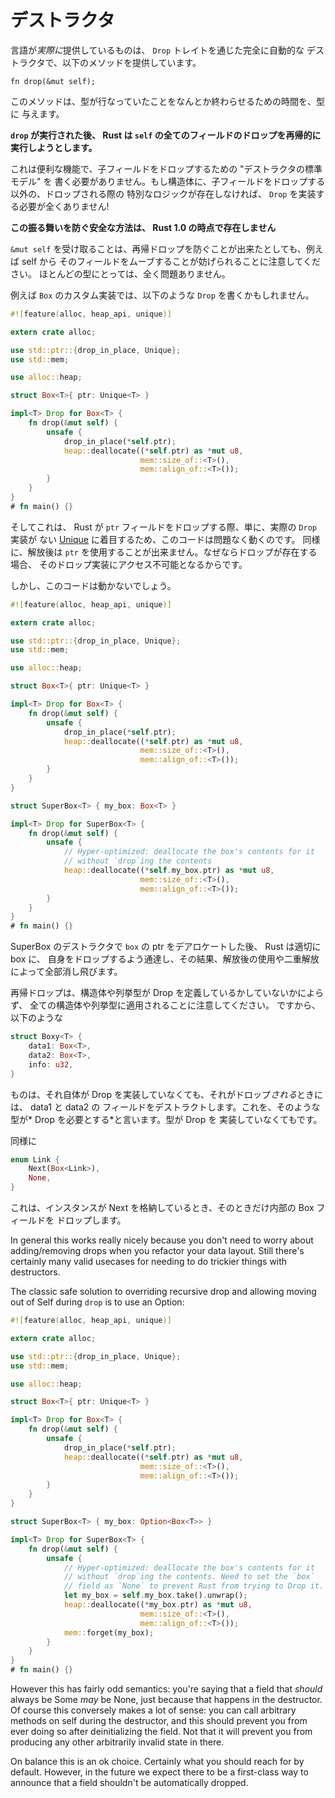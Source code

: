<!--
# Destructors
-->

# デストラクタ

<!--
What the language *does* provide is full-blown automatic destructors through the
`Drop` trait, which provides the following method:
-->

言語が*実際に*提供しているものは、 `Drop` トレイトを通じた完全に自動的な
デストラクタで、以下のメソッドを提供しています。

```rust,ignore
fn drop(&mut self);
```

<!--
This method gives the type time to somehow finish what it was doing.
-->

このメソッドは、型が行なっていたことをなんとか終わらせるための時間を、型に
与えます。

<!--
**After `drop` is run, Rust will recursively try to drop all of the fields
of `self`.**
-->

**`drop` が実行された後、 Rust は `self` の全てのフィールドのドロップを再帰的に実行しようとします。**

<!--
This is a convenience feature so that you don't have to write "destructor
boilerplate" to drop children. If a struct has no special logic for being
dropped other than dropping its children, then it means `Drop` doesn't need to
be implemented at all!
-->

これは便利な機能で、子フィールドをドロップするための "デストラクタの標準モデル" を
書く必要がありません。もし構造体に、子フィールドをドロップする以外の、ドロップされる際の
特別なロジックが存在しなければ、 `Drop` を実装する必要が全くありません!

<!--
**There is no stable way to prevent this behavior in Rust 1.0.**
-->

**この振る舞いを防ぐ安全な方法は、 Rust 1.0 の時点で存在しません**

<!--
Note that taking `&mut self` means that even if you could suppress recursive
Drop, Rust will prevent you from e.g. moving fields out of self. For most types,
this is totally fine.
-->

`&mut self` を受け取ることは、再帰ドロップを防ぐことが出来たとしても、例えば self から
そのフィールドをムーブすることが妨げられることに注意してください。
ほとんどの型にとっては、全く問題ありません。

<!--
For instance, a custom implementation of `Box` might write `Drop` like this:
-->

例えば `Box` のカスタム実装では、以下のような `Drop` を書くかもしれません。

```rust
#![feature(alloc, heap_api, unique)]

extern crate alloc;

use std::ptr::{drop_in_place, Unique};
use std::mem;

use alloc::heap;

struct Box<T>{ ptr: Unique<T> }

impl<T> Drop for Box<T> {
    fn drop(&mut self) {
        unsafe {
            drop_in_place(*self.ptr);
            heap::deallocate((*self.ptr) as *mut u8,
                             mem::size_of::<T>(),
                             mem::align_of::<T>());
        }
    }
}
# fn main() {}
```

<!--
and this works fine because when Rust goes to drop the `ptr` field it just sees
a [Unique] that has no actual `Drop` implementation. Similarly nothing can
use-after-free the `ptr` because when drop exits, it becomes inaccessible.
-->

そしてこれは、 Rust が `ptr` フィールドをドロップする際、単に、実際の `Drop` 実装が
ない [Unique] に着目するため、このコードは問題なく動くのです。
同様に、解放後は `ptr` を使用することが出来ません。なぜならドロップが存在する場合、
そのドロップ実装にアクセス不可能となるからです。

<!--
However this wouldn't work:
-->

しかし、このコードは動かないでしょう。

```rust
#![feature(alloc, heap_api, unique)]

extern crate alloc;

use std::ptr::{drop_in_place, Unique};
use std::mem;

use alloc::heap;

struct Box<T>{ ptr: Unique<T> }

impl<T> Drop for Box<T> {
    fn drop(&mut self) {
        unsafe {
            drop_in_place(*self.ptr);
            heap::deallocate((*self.ptr) as *mut u8,
                             mem::size_of::<T>(),
                             mem::align_of::<T>());
        }
    }
}

struct SuperBox<T> { my_box: Box<T> }

impl<T> Drop for SuperBox<T> {
    fn drop(&mut self) {
        unsafe {
            // Hyper-optimized: deallocate the box's contents for it
            // without `drop`ing the contents
            heap::deallocate((*self.my_box.ptr) as *mut u8,
                             mem::size_of::<T>(),
                             mem::align_of::<T>());
        }
    }
}
# fn main() {}
```

<!--
After we deallocate the `box`'s ptr in SuperBox's destructor, Rust will
happily proceed to tell the box to Drop itself and everything will blow up with
use-after-frees and double-frees.
-->

SuperBox のデストラクタで `box` の ptr をデアロケートした後、 Rust は適切に box に、
自身をドロップするよう通達し、その結果、解放後の使用や二重解放によって全部消し飛びます。

<!--
Note that the recursive drop behavior applies to all structs and enums
regardless of whether they implement Drop. Therefore something like
-->

再帰ドロップは、構造体や列挙型が Drop を定義しているかしていないかによらず、
全ての構造体や列挙型に適用されることに注意してください。
ですから、以下のような

```rust
struct Boxy<T> {
    data1: Box<T>,
    data2: Box<T>,
    info: u32,
}
```

<!--
will have its data1 and data2's fields destructors whenever it "would" be
dropped, even though it itself doesn't implement Drop. We say that such a type
*needs Drop*, even though it is not itself Drop.
-->

ものは、それ自体が Drop を実装していなくても、それがドロップ*される*ときには、 data1 と data2 の
フィールドをデストラクトします。これを、そのような型が* Drop を必要とする*と言います。型が Drop を
実装していなくてもです。

<!--
Similarly,
-->

同様に

```rust
enum Link {
    Next(Box<Link>),
    None,
}
```

<!--
will have its inner Box field dropped if and only if an instance stores the
Next variant.
-->

これは、インスタンスが Next を格納しているとき、そのときだけ内部の Box フィールドを
ドロップします。

In general this works really nicely because you don't need to worry about
adding/removing drops when you refactor your data layout. Still there's
certainly many valid usecases for needing to do trickier things with
destructors.

The classic safe solution to overriding recursive drop and allowing moving out
of Self during `drop` is to use an Option:

```rust
#![feature(alloc, heap_api, unique)]

extern crate alloc;

use std::ptr::{drop_in_place, Unique};
use std::mem;

use alloc::heap;

struct Box<T>{ ptr: Unique<T> }

impl<T> Drop for Box<T> {
    fn drop(&mut self) {
        unsafe {
            drop_in_place(*self.ptr);
            heap::deallocate((*self.ptr) as *mut u8,
                             mem::size_of::<T>(),
                             mem::align_of::<T>());
        }
    }
}

struct SuperBox<T> { my_box: Option<Box<T>> }

impl<T> Drop for SuperBox<T> {
    fn drop(&mut self) {
        unsafe {
            // Hyper-optimized: deallocate the box's contents for it
            // without `drop`ing the contents. Need to set the `box`
            // field as `None` to prevent Rust from trying to Drop it.
            let my_box = self.my_box.take().unwrap();
            heap::deallocate((*my_box.ptr) as *mut u8,
                             mem::size_of::<T>(),
                             mem::align_of::<T>());
            mem::forget(my_box);
        }
    }
}
# fn main() {}
```

However this has fairly odd semantics: you're saying that a field that *should*
always be Some *may* be None, just because that happens in the destructor. Of
course this conversely makes a lot of sense: you can call arbitrary methods on
self during the destructor, and this should prevent you from ever doing so after
deinitializing the field. Not that it will prevent you from producing any other
arbitrarily invalid state in there.

On balance this is an ok choice. Certainly what you should reach for by default.
However, in the future we expect there to be a first-class way to announce that
a field shouldn't be automatically dropped.

[Unique]: phantom-data.html
